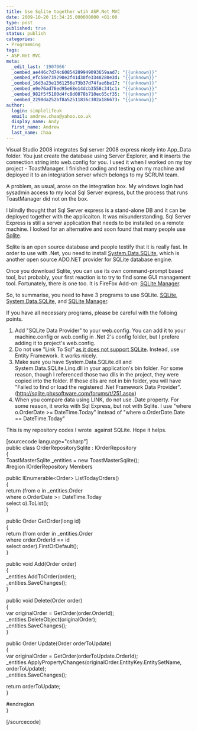```yaml
---
title: Use Sqlite together wtih ASP.Net MVC
date: 2009-10-20 15:34:25.000000000 +01:00
type: post
published: true
status: publish
categories:
- Programming
tags:
- ASP.Net MVC
meta:
  _edit_last: '1907066'
  _oembed_ae446c7d74c60854289949093659aad7: "{{unknown}}"
  _oembed_efc58e739290e2f41d30fe3348280e3d: "{{unknown}}"
  _oembed_16d3a23e1361256e73b37d74fae6be17: "{{unknown}}"
  _oembed_e0e76ad76ed95e68e14dcb3558c341c1: "{{unknown}}"
  _oembed_982f5f5100d4fc8d0878b710ec65cf35: "{{unknown}}"
  _oembed_2298da252bf8a52511836c302a186673: "{{unknown}}"
author:
  login: simplelifeuk
  email: andrew.chaa@yahoo.co.uk
  display_name: Andy
  first_name: Andrew
  last_name: Chaa
---
```

<p>Visual Studio 2008 integrates Sql server 2008 express nicely into App_Data folder. You just create the database using Server Explorer, and it inserts the connection string into web.config for you. I used it when I worked on my toy project - ToastManager. I finished coding and testing on my machine and deployed it to an integration server which belongs to my SCRUM team.</p>
<p>A problem, as usual, arose on the integration box. My windows login had sysadmin access to my local Sql Server express, but the process that runs ToastManager did not on the box.</p>
<p>I blindly thought that Sql Server express is a stand-alone DB and it can be deployed together with the applicaiton. It was misunderstanding. Sql Server Express is still a server application that needs to be installed on a remote machine. I looked for an alternative and soon found that many people use <a href="http://www.sqlite.org/">Sqlite</a>.</p>
<p>Sqlite is an open source database and people testify that it is really fast. In order to use with .Net, you need to install <a href="http://sqlite.phxsoftware.com/">System.Data.SQLite</a>, which is another open source ADO.NET provider for SQLite database engine.</p>
<p>Once you download Sqlite, you can use its own command-prompt based tool, but probably, your first reaction is to try to find some GUI management tool. Fortunately, there is one too. It is FireFox Add-on: <a href="https://addons.mozilla.org/en-US/firefox/addon/5817">SQLite Manager</a>.</p>
<p>So, to summarise, you need to have 3 programs to use SQLite. <a href="http://www.sqlite.org/">SQLite</a>, <a href="http://sqlite.phxsoftware.com/">System.Data.SQLite</a>, and <a href="https://addons.mozilla.org/en-US/firefox/addon/5817">SQLite Manager</a>.</p>
<p>If you  have all necessary programs, please be careful with the folloing points.</p>
<ol>
<li>Add "SQLite Data Provider" to your web.config. You can add it to your machine.config or web.config in .Net 2's config folder, but I prefere adding it to project's web.config.</li>
<li>Do not use "Link To Sql" <a href="http://stackoverflow.com/questions/1500941/is-linq-to-sql-sqlite-net-stored-procedures-visual-studio-2008-possible">as it does not support SQLite</a>. Instead, use Entity Framework. It works nicely.</li>
<li>Make sure you have System.Data.SQLite.dll and System.Data.SQLite.Linq.dll in your application's bin folder. For some reason, though I referenced those two dlls in the project, they were copied into the folder. If those dlls are not in bin folder, you will have "Failed to find or load the registered .Net Framework Data Provider". (<a href="http://">http://sqlite.phxsoftware.com/forums/t/251.aspx</a>)</li>
<li>When you compare data using LINK, do not use .Date property. For some reason, it works with Sql Express, but not with Sqlite. I use "where o.OrderDate &gt;= DateTime.Today" instead of "where o.OrderDate.Date == DateTime.Today"</li>
</ol>
<p>This is my repository codes I wrote  against SQLite. Hope it helps.</p>
<p>[sourcecode language="csharp"]<br />
public class OrderRepositorySqlite : IOrderRepository<br />
{<br />
    ToastMasterSqlite _entities = new ToastMasterSqlite();<br />
    #region IOrderRepository Members</p>
<p>    public IEnumerable&lt;Order&gt; ListTodayOrders()<br />
    {<br />
        return (from o in _entities.Order<br />
                where o.OrderDate &gt;= DateTime.Today<br />
                select o).ToList();<br />
    }</p>
<p>    public Order GetOrder(long id)<br />
    {<br />
        return (from order in _entities.Order<br />
                where order.OrderId == id<br />
                select order).FirstOrDefault();<br />
    }</p>
<p>    public void Add(Order order)<br />
    {<br />
        _entities.AddToOrder(order);<br />
        _entities.SaveChanges();<br />
    }</p>
<p>    public void Delete(Order order)<br />
    {<br />
        var originalOrder = GetOrder(order.OrderId);<br />
        _entities.DeleteObject(originalOrder);<br />
        _entities.SaveChanges();<br />
    }</p>
<p>    public Order Update(Order orderToUpdate)<br />
    {<br />
        var originalOrder = GetOrder(orderToUpdate.OrderId);<br />
        _entities.ApplyPropertyChanges(originalOrder.EntityKey.EntitySetName, orderToUpdate);<br />
        _entities.SaveChanges();</p>
<p>        return orderToUpdate;<br />
    }</p>
<p>    #endregion<br />
}</p>
<p>[/sourcecode]</p>
